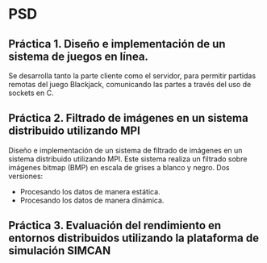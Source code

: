 # PSD

## Práctica 1. Diseño e implementación de un sistema de juegos en línea.
Se desarrolla tanto la parte cliente como el servidor, para permitir partidas remotas del juego Blackjack, comunicando las partes a través del uso de sockets en C.
## Práctica 2. Filtrado de imágenes en un sistema distribuido utilizando MPI
Diseño e implementación de un sistema de filtrado de imágenes en un sistema distribuido utilizando MPI. Este sistema realiza un filtrado sobre imágenes bitmap (BMP) en escala de
grises a blanco y negro.
Dos versiones: 
- Procesando los datos de manera estática.
- Procesando los datos de manera dinámica.

## Práctica 3. Evaluación del rendimiento en entornos distribuidos utilizando la plataforma de simulación SIMCAN
